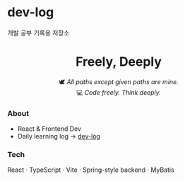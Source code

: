 # dev-log
개발 공부 기록용 저장소 

<h1 align="center">Freely, Deeply</h1>

<p align="center">
🕊️ <em>All paths except given paths are mine.</em><br/>
💻 <em>Code freely. Think deeply.</em>
</p>

### About
- React & Frontend Dev  
- Daily learning log → [dev-log](https://github.com/Freely-Deeply/dev-log)

### Tech
React · TypeScript · Vite · Spring-style backend · MyBatis
